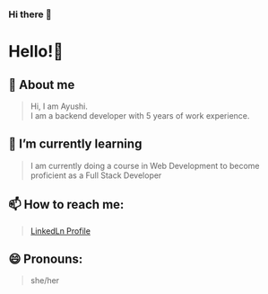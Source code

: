 ### Hi there 👋

<!--
**aybehl/aybehl** is a ✨ _special_ ✨ repository because its `README.md` (this file) appears on your GitHub profile.

Here are some ideas to get you started:

- 🔭 I’m currently working on ...
- 🌱 I’m currently learning ...
- 👯 I’m looking to collaborate on ...
- 🤔 I’m looking for help with ...
- 💬 Ask me about ...
- 📫 How to reach me: ...
- 😄 Pronouns: ...
- ⚡ Fun fact: ...
-->

# Hello!👋

## 🔭 About me 
> Hi, I am Ayushi.  
I am a backend developer with 5 years of work experience. 

## 🌱 I’m currently learning
> I am currently doing a course in Web Development to become proficient as a Full Stack Developer

## 📫 How to reach me:
> [LinkedLn Profile](https://www.linkedin.com/in/ayushi-behl-51a2bb163/)

## 😄 Pronouns:
> she/her



